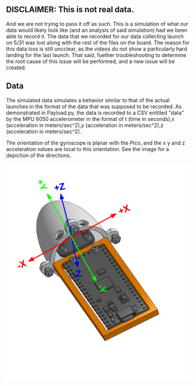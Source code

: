 ## DISCLAIMER: This is not real data.
And we are not trying to pass it off as such. This is a simulation of what our data would likely look like (and an analysis of said simulation) had we been able to record it. The data that we recorded for our data collecting launch on 5/31 was lost along with the rest of the files on the board. The reason for this data loss is still uncclear, as the videos do not show a particularly hard landing for the last launch. That said, fuether troubleshooting to determine the root cause of this issue will be performed, and a new issue will be created.
## Data
The simulated data simulates a behavior similar to that of the actual launches in the format of the data that was supposed to be recorded. As demonstrated in Payload.py, the data is recorded to a CSV entitled "data" by the MPU 6050 accelerometer in the format of t (time in seconds),x (acceleration in meters/sec^2),y (acceleration in meters/sec^2),z (acceleration in meters/sec^2).

The orientation of the gyroscope is planar with the Pico, and the x y and z acceleration values are local to this orientation. See the image for a depiction of the directions.

![Axes](https://github.com/GDamiani2927/Conklin-Damiani-PITS/blob/main/images/Axes.png)
